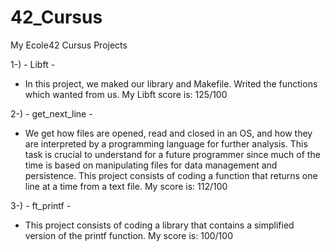 # 42_Cursus

My Ecole42 Cursus Projects


1-) - Libft - 
* In this project, we maked our library and Makefile. Writed the functions which wanted from us. My Libft score is: 125/100

2-) - get_next_line -
* We get how files are opened, read and closed in an OS,
and how they are interpreted by a programming language for further analysis.
This task is crucial to understand for a future programmer since much of the time is based
on manipulating files for data management and persistence.
This project consists of coding a function that returns one line at a time from a text file. My score is: 112/100

3-) - ft_printf -
* This project consists of coding a library that contains a simplified version of the printf function. My score is: 100/100
